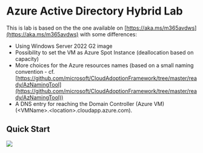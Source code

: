 # Azure Active Directory Hybrid Lab

This is lab is based on the the one available on [https://aka.ms/m365avdws](https://aka.ms/m365avdws) with some differences:

* Using Windows Server 2022 G2 image
* Possibility to set the VM as Azure Spot Instance (deallocation based on capacity)
* More choices for the Azure resources names (based on a small naming convention - cf. [https://github.com/microsoft/CloudAdoptionFramework/tree/master/ready/AzNamingTool](https://github.com/microsoft/CloudAdoptionFramework/tree/master/ready/AzNamingTool))
* A DNS entry for reaching the Domain Controller (Azure VM) (\<VMName\>.\<location\>.cloudapp.azure.com).

## Quick Start

<a href="https://portal.azure.com/#create/Microsoft.Template/uri/https%3A%2F%2Fraw.githubusercontent.com%2Flavanack%2Flaurentvanacker.com%2Fmaster%2FAzure%2FAzure%20Virtual%20Desktop%2FAAD-Hybrid-Lab%2Fdeploy.json" target="_blank"><img src="http://azuredeploy.net/deploybutton.png"/></a>
